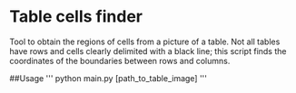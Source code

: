# Table cells finder

Tool to obtain the regions of cells from a picture of a table. Not all tables have rows and cells clearly delimited with a black line; this script finds the coordinates of the boundaries between rows and columns.

##Usage
'''
python main.py [path_to_table_image]
'''
